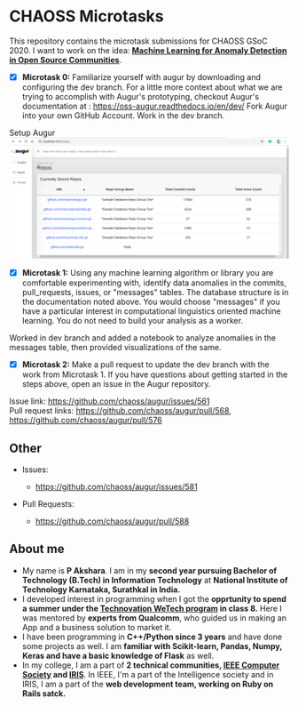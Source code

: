 # CHAOSS Microtasks

This repository contains the microtask submissions for CHAOSS GSoC 2020. I want to work on the idea:
**[Machine Learning for Anomaly Detection in Open Source Communities](https://github.com/chaoss/augur/issues/545)**.

- [X] **Microtask 0:** Familiarize yourself with augur by downloading and configuring the dev branch. For a little more context about what we are trying to accomplish with Augur's prototyping, checkout Augur's documentation at : https://oss-augur.readthedocs.io/en/dev/ Fork Augur into your own GitHub Account. Work in the dev branch.

Setup Augur 
![Augur ScreenShot](/screenshots/augur-screenshot.png)

- [X] **Microtask 1:** Using any machine learning algorithm or library you are comfortable experimenting with, identify data anomalies in the commits, pull_requests, issues, or "messages" tables. The database structure is in the documentation noted above. You would choose "messages" if you have a particular interest in computational linguistics oriented machine learning. You do not need to build your analysis as a worker.

Worked in dev branch and added a notebook to analyze anomalies in the messages table, then provided visualizations of the same.
- [X] **Microtask 2:** Make a pull request to update the dev branch with the work from Microtask 1. If you have questions about getting started in the steps above, open an issue in the Augur repository.

Issue link: https://github.com/chaoss/augur/issues/561 <br>
Pull request links: https://github.com/chaoss/augur/pull/568, https://github.com/chaoss/augur/pull/576

## Other
- Issues:
  - https://github.com/chaoss/augur/issues/581
  
  
- Pull Requests:
  - https://github.com/chaoss/augur/pull/588

## About me  
- My name is **P Akshara**. I am in my **second year pursuing Bachelor of Technology (B.Tech) in Information Technology** at
**National Institute of Technology Karnataka, Surathkal in India.**
- I developed interest in programming when I got the **opprtunity to spend a summer under the [Technovation WeTech program](https://www.iie.org/programs/wetech) in class 8.** Here I was mentored by **experts from Qualcomm**, who guided us in making an App and a business solution to market it.
- I have been programming in **C++/Python since 3 years** and have done some projects as well. I am **familiar with Scikit-learn, Pandas, Numpy, Keras and have a basic knowledge of Flask** as well.
- In my college, I am a part of **2 technical communities, [IEEE Computer Society](https://ieee.nitk.ac.in/index.html) and [IRIS](https://iris.nitk.ac.in/hrms/pages/about)**. In IEEE, I'm a part of the Intelligence society and in IRIS, I am a part of the **web development team, working on Ruby on Rails satck.**
 

